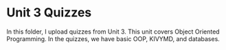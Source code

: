 # Unit 3 Quizzes

In this folder, I upload quizzes from Unit 3. This unit covers Object Oriented Programming. In the quizzes, we have basic OOP, KIVYMD, and databases.